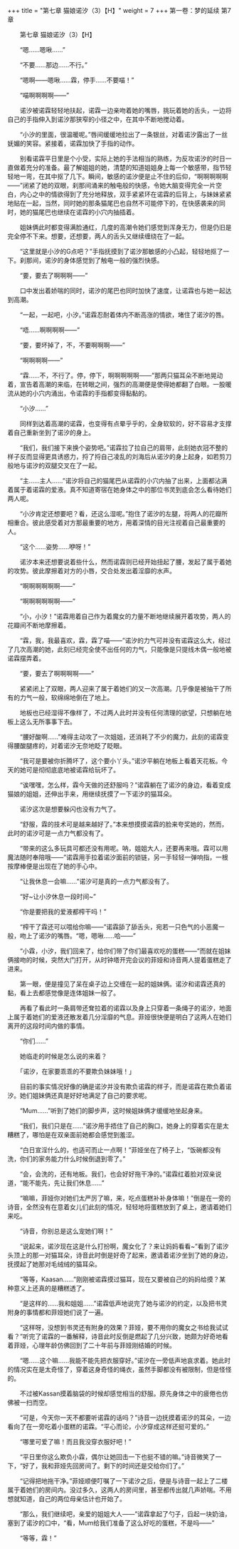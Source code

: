 +++
title = "第七章 猫娘诺汐（3）【H】"
weight = 7
+++
第一卷：梦的延续 第7章

　　第七章 猫娘诺汐（3）【H】

　　“嗯……嗯啾……”

　　“不要……那边……不行。”

　　“嗯啊——嗯啾……霖，停手……不要喵！”

　　“喵啊啊啊啊——”

　　诺汐被诺霖轻轻地扶起，诺霖一边亲吻着她的嘴唇，挑玩着她的舌头，一边将自己的手指伸入到诺汐那狭窄的小径之中，在其中不断地搅动着。

　　“小汐的里面，很温暖呢。”唇间缓缓地拉出了一条银丝，对着诺汐露出了一丝妩媚的笑容。紧接着，诺霖加快了手指的动作。

　　别看诺霖平日里是个小受，实际上她的手法相当的熟练，为反攻诺汐的时日一直做着充分的准备。最了解姐姐的她，清楚的知道姐姐身上每一个敏感带，指节轻轻地一弯，在其中抠了几下。瞬间，敏感的诺汐便是止不住的后仰，“啊啊啊啊啊——”闭紧了她的双眼，刹那间涌来的触电般的快感，令她大脑变得完全一片空白，内心之中的情欲得到了充分地释放，双手紧紧环在诺霖的后背上，与妹妹紧紧地贴在一起，当然，同时她的那条猫尾巴也自然不可能停下的，在快感袭来的同时，她的猫尾巴也继续在诺霖的小穴内抽插着。

　　姐妹俩此时都变得满脸通红，几度的高潮令她们感觉到浑身无力，但是仍旧是完全停不下来。想要，还想要，两人的舌头又继续缠绕在了一起。

　　“这里就是小汐的G点吧？”手指抚摸到了诺汐那敏感的小凸起，轻轻地抠了一下。刹那间，诺汐的身体感觉到了触电一般的强烈快感。

　　“要，要去了啊啊啊——”

　　口中发出着娇喘的同时，诺汐的尾巴也同时加快了速度，让诺霖也与她一起达到高潮。

　　“一起，一起吧，小汐。”诺霖忍耐着体内不断高涨的情欲，堵住了诺汐的唇。

　　“唔……啊啊啊啊——”

　　“要，要坏掉了，不，不要啊啊啊——”

　　“啊啊啊啊——”

　　“霖……不，不行了。停，停下，啊啊啊啊啊——”那两只猫耳朵不断地晃动着，宣告着高潮的来临，在转眼之间，强烈的高潮便是使得她都翻了白眼。一股暖流从她的小穴内涌出，令诺霖的手指都变得黏黏的。

　　“小汐……”

　　同样到达着高潮的诺霖，也变得有点晕乎乎的，全身软软的，好不容易才支撑着自己重新坐到了诺汐的身上。

　　“我们，我们接下来换个姿势吧。”诺霖拉了拉自己的肩带，此刻她衣冠不整的样子反而显得更具诱惑力，捋了捋自己凌乱的刘海后从诺汐的身上起身，如若剪刀般地与诺汐的双腿交叉在了一起。

　　“主……主人……”诺汐将自己的猫尾巴从诺霖的小穴内抽了出来，上面都沾满着属于着诺霖的爱液。真不知道寄宿在她身体之中的那位书灵到底会怎么看待她们两人呢。

　　“小汐肯定还想要吧？看，还这么湿呢。”抱住了诺汐的左腿，将两人的花瓣所相重合。彼此感受着对方那最重要的地方，用着深情的目光注视着自己最重要的人。

　　“这个……姿势……咿呀！”

　　诺汐本来还想要说着些什么，然而诺霖则已经开始扭起了腰，发起了属于着她的攻势。彼此摩擦着对方的小唇，交合处发出着淫靡的水声。

　　“啊啊啊啊啊啊——”

　　“啊啊啊啊啊啊——”

　　“小，小汐！”诺霖用着自己作为着魔女的力量不断地继续展开着攻势，两人的花瓣间不断地摩擦着。

　　“霖，我，我最喜欢，霖，霖了喵——”诺汐的力气可并没有诺霖这么大，经过了几次高潮的她，此刻已经完全使不出任何的力气，只能像是只提线木偶一般地被诺霖摆弄着。

　　“要，要去了啊啊啊啊——”

　　紧紧闭上了双眼，两人迎来了属于着她们的又一次高潮。几乎像是被抽干了所有的力气一般，软绵绵地倒在了地上。

　　地板也已经湿得不像样了，不过两人此时并没有任何清理的欲望，只想躺在地板上这么无所事事下去。

　　“腰好酸啊……”难得主动攻了一次姐姐，还消耗了不少的魔力，此刻的诺霖变得腰酸腿疼的，对着诺汐无奈地眨了眨眼。

　　“我可是要被你折腾坏了，这个要小丫头。”诺汐平躺在地板上看着天花板。今天的她可是彻彻底底地被诺霖给玩坏了。

　　“诶嘿嘿，怎么样，霖今天做的还舒服吗？”诺霖躺在了诺汐的身边，看着变成猫娘的姐姐，还伸出手来，用继续抚摸了一下诺汐的猫耳朵。

　　诺汐这次是想要躲闪也没有力气了。

　　“舒服，霖的技术可是越来越好了。”本来想摸摸诺霖的脸来夸奖她的，然而，此时的诺汐可是一点力气都没有了。

　　“带来的这么多玩具可都还没有用呢。呐，姐姐大人，还要再来哦。霖可以用魔法随时奉陪哦——”诺霖用手拉着诺汐面前的锁链，另一手轻轻一弹响指，一根按摩棒便是出现在了她的手心中。

　　“让我休息一会嘛……”诺汐可是真的一点力气都没有了。

　　“好~让小汐休息一段时间~”

　　“你是要把我的爱液都榨干吗！”

　　“榨干了霖还可以喂给你嘛——”诺霖舔了舔舌头，宛若一只色气的小恶魔一般，吻上了诺汐的嘴唇。“嗯，嗯啾……哈——”

　　“小霖，小汐，我们回来了，给你们带了你们最喜欢吃的蛋糕——”而就在姐妹俩接吻的时候，突然大门打开，从时钟塔开完会议的菲娅和诗音两人提着蛋糕走了进来。

　　第一眼，便是撞见了呆在桌子边上交缠在一起的姐妹俩。诺汐和诺霖还真的黏，看上去都感觉像是连体姐妹一般了。

　　再看了看此时一条肩带还耷拉着的诺霖以及身上只穿着一条绳子的诺汐，地面上属于着她们的爱液还散发着几分淫靡的气息。菲娅很快便是明白了这两人在她们离开的这段时间内做的事情。

　　“你们……”

　　她临走的时候是怎么说的来着？

　　「诺汐，在家要乖乖的不要欺负妹妹哦！」

　　目前的事实情况好像的确是诺汐并没有欺负诺霖的样子，而是诺霖在欺负着诺汐。她们姐妹俩还真是好好地满足了自己的要求呢。

　　“Mum……”听到了她们的脚步声，这时候姐妹俩才缓缓地坐起身来。

　　“我们，我们只是在……”诺汐用手捂住了自己的胸口，她身上的穿着实在是太糟糕了，哪怕是在双亲面前她都会感觉到羞涩。

　　“白日宣淫什么的，也适可而止一点啊！”菲娅坐在了椅子上，“饭碗都没有洗，你们的家务能力什么时候倒退到零了。”

　　“会，会洗的，还有地板。我们，也会好好拖干净的。”诺霖红着脸对双亲说道，“能不能先，先让我们休息……”

　　“嘛嘛，菲娅你对她们太严厉了嘛，来，吃点蛋糕补补身体嘛！”倒是在一旁的诗音，全然没有在意着女儿们此刻的情况，轻轻地将蛋糕放到了桌上，邀请着她们来吃。

　　“诗音，你别总是这么宠她们啊！”

　　“说起来，诺汐现在这是什么打扮啊，魔女化了？来让妈妈看看~”看到了诺汐头顶上的那一对猫耳朵，诗音此时倒是好奇了起来，邀请着诺汐坐到了她的身边，抚摸起了她那对毛绒绒的猫耳朵。

　　“等等，Kaasan……”刚刚被诺霖摸过猫耳，现在又要被自己的妈妈给摸？某种意义上还真的是糟糕透了。

　　“是这样的……我和姐姐……”诺霖低声地说完了她与诺汐的约定，以及把书灵附身的事情都和菲娅她们说了一遍。

　　“这样呀，没想到书灵还有附身的效果？菲娅，要不用你的魔女之书给我试试看？”听完了诺霖的一番解释，诗音此时反倒是燃起了几分兴致，她颇为好奇地看着菲娅，心理年龄仿佛回到了二十年前与菲娅刚结婚的时候。

　　“嗯……这个嘛……我能不能先把衣服穿好。”诺汐在一旁低声地哀求着。她此时的情况实在是太奇怪了，穿着这身奇怪的绳衣，虽然手脚都没有被限制，但是怪怪的。

　　不过被Kassan摸着脑袋的时候却感觉相当的舒服。原先身体之中的疲倦也仿佛被一扫而空。

　　“可是，今天你一天不都要听诺霖的话吗？”诗音一边抚摸着诺汐的耳朵，一边看向了在一旁吃着小蛋糕的诺霖。“平心而论，小汐穿成这样还挺可爱的。”

　　“哪里可爱了嘛！而且我没穿衣服好吧！”

　　“平日里你这么欺负小霖，偶尔让她回击一下也挺不错的嘛。”诗音微笑了一下，“好了，我和菲娅先回房间了。剩下的时间还是交给你们了。”

　　“记得把地拖干净。”菲娅顺便叮嘱了一下诺汐之后，便是与诗音一起上了二楼属于着她们的房间内。没过多久，这两人的房间里，甚至都传出就几声娇喘。不用想就知道，自己的两位母亲估计也开始了。

　　“那么，我们继续吧，亲爱的姐姐大人——”诺霖拿起了勺子，舀起一块奶油，塞到了诺汐的口中，“看，Mum给我们准备了这么好吃的蛋糕，不是吗——”

　　“等等，霖！”


